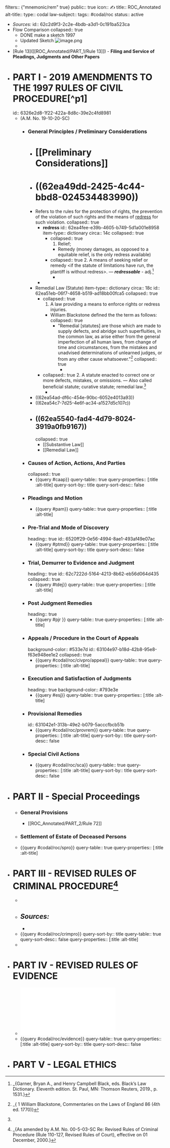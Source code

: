 filters:: {"mnemonic/rem" true}
public:: true
icon:: ✍️
title:: ROC_Annotated
alt-title::
type:: codal
law-subject::
tags:: #codal/roc
status:: active

- _Sources:_
  id:: 62c2d9f3-2c2e-4bdb-a3d1-0c191ba523ca
- Flow Comparison
  collapsed:: true
	- DONE make a sketch 1997
	- Updated Sketch ![image.png](../assets/image_1657383438596_0.png)
	-
- [Rule 13]([[ROC_Annotated/PART_1/Rule 13]]) - **Filing and Service of Pleadings, Judgments and Other Papers**
- # PART I - 2019 AMENDMENTS TO THE 1997 RULES OF CIVIL PROCEDURE[^p1]
  id:: 6326e2d8-1f22-422a-8d8c-39e2c4fd8981
	- (A.M. No. 19-10-20-SC)
		- ### General Principles / Preliminary Considerations
			- # [[Preliminary Considerations]]
			- # ((62ea49dd-2425-4c44-bbd8-024534483990))
			- Refers to the rules for the protection of rights, the prevention of the violation of such rights and the means of [redress](((62ea4fee-e39b-4605-b749-5d1a001e8958))) for such violation.
			  collapsed:: true
				- **redress**
				  id:: 62ea4fee-e39b-4605-b749-5d1a001e8958
				  item-type:: dictionary
				  circa:: 14c
				  collapsed:: true
					- collapsed:: true
					  1. Relief;
						- Remedy (money damages, as opposed to a equitable relief, is the only redress available)
					- collapsed:: true
					  2. A means of seeking relief or remedy <if the statute of limitations have run, the plantiff is without redress>. — ***redressable*** - adj.[^1]
						- [^1]: _{Garner, Bryan A., and Henry Campbell Black, eds. Black’s Law Dictionary. Eleventh edition. St. Paul, MN: Thomson Reuters, 2019., p. 1531.}
				-
			- Remedial Law (Statute)
			  item-type:: dictionary
			  circa:: 18c
			  id:: 62ea51eb-06f7-4658-b519-ad18bb00fca5
			  collapsed:: true
				- collapsed:: true
				  1. A law providing a means to enforce rights or redress injuries.
					- William Blackstone defined the the term as follows:
					  collapsed:: true
						- "Remedial [statutes] are those which are made to supply defects, and abridge such superfluities, in the common law, as arise  either from the general imperfection of all human laws, from change of time and circumstances, from the mistakes and unadvised determinations of unlearned judges, or from any other cause whatsoever."[^2]
						  collapsed:: true
							- [^2]: _{ 1 William Blackstone, Commentaries on the Laws of England 86 (4th ed. 1770)}
				- collapsed:: true
				  2. A statute enacted to correct one or more defects, mistakes, or omissions.  — Also called beneficial statute; curative statute; remedial law.[^3]
					- [^3]: [^1]: _{Garner, Bryan A., and Henry Campbell Black, eds. Black’s Law Dictionary. Eleventh edition. St. Paul, MN: Thomson Reuters, 2019., p. 1705.}
			- ((62ea54ad-df6c-454e-90bc-6052e4013a93))
			- ((62ea54c7-7d25-4e6f-ac34-a1527d5c107c))
			- ## ((62ea5540-fad4-4d79-8024-3919a0fb9167))
			  collapsed:: true
				- [[Substantive Law]]
				- [[Remedial Law]]
		- ### Causes of Action, Actions, And Parties
		  collapsed:: true
			- {{query #caap}}
			  query-table:: true
			  query-properties:: [:title :alt-title]
			  query-sort-by:: title
			  query-sort-desc:: false
		- ### Pleadings and Motion
			- {{query #pam}}
			  query-table:: true
			  query-properties:: [:title :alt-title]
		- ### Pre-Trial and Mode of Discovery
		  heading:: true
		  id:: 6520ff29-0e56-4994-8ae1-493af49e07ac
			- {{query #ptmd}}
			  query-table:: true
			  query-properties:: [:title :alt-title]
			  query-sort-by:: title
			  query-sort-desc:: false
		- ### Trial, Demurrer to Evidence and Judgment
		  heading:: true
		  id:: 62c7222d-5164-4213-8b62-eb56d064d435
		  collapsed:: true
			- {{query #tdej}}
			  query-table:: true
			  query-properties:: [:title :alt-title]
		- ### Post Judgment Remedies
		  heading:: true
			- {{query #pjr }}
			  query-table:: true
			  query-properties:: [:title :alt-title]
		- ### Appeals / Procedure in the Court of Appeals
		  background-color:: #533e7d
		  id:: 63104e97-b18d-42b8-95e8-f63e948ee1e2
		  collapsed:: true
			- {{query #codal/roc/civpro/appeal}}
			  query-table:: true
			  query-properties:: [:title :alt-title]
		- ### Execution and Satisfaction of Judgments
		  heading:: true
		  background-color:: #793e3e
			- {{query #esj}}
			  query-table:: true
			  query-properties:: [:title :alt-title]
		- ### Provisional Remedies
		  id:: 631042e1-313b-49e2-b079-5acccfbcb51b
			- {{query #codal/roc/provrem}}
			  query-table:: true
			  query-properties:: [:title :alt-title]
			  query-sort-by:: title
			  query-sort-desc:: false
		- ### Special Civil Actions
			- {{query #codal/roc/sca}}
			  query-table:: true
			  query-properties:: [:title :alt-title]
			  query-sort-by:: title
			  query-sort-desc:: false
- # PART II - Special Proceedings
	- ### General Provisions
		- [[ROC_Annotated/PART_2/Rule 72]]
	- ### Settlement of Estate of Deceased Persons
	- {{query #codal/roc/spro}}
	  query-table:: true
	  query-properties:: [:title :alt-title]
- # PART III - REVISED RULES OF CRIMINAL PROCEDURE[^P3]
	- [^P3]: _{As amended by A.M. No. 00-5-03-SC Re: Revised Rules of Criminal Procedure (Rule 110-127, Revised Rules of Court), effective on 01 December, 2000.}
	- ***Sources:***
		-
		-
	- {{query #codal/roc/crimpro}}
	  query-sort-by:: title
	  query-table:: true
	  query-sort-desc:: false
	  query-properties:: [:title :alt-title]
	-
- # PART IV - REVISED RULES OF EVIDENCE
	- ![A.M. No. 19-08-15-SC REvised Rules on Evidence PDF](2019_Proposed_Amendments_to_the_Revised_Rules2019.pdf)
	- {{query #codal/roc/evidence}}
	  query-table:: true
	  query-properties:: [:title :alt-title]
	  query-sort-by:: title
	  query-sort-desc:: false
- # PART V - LEGAL ETHICS